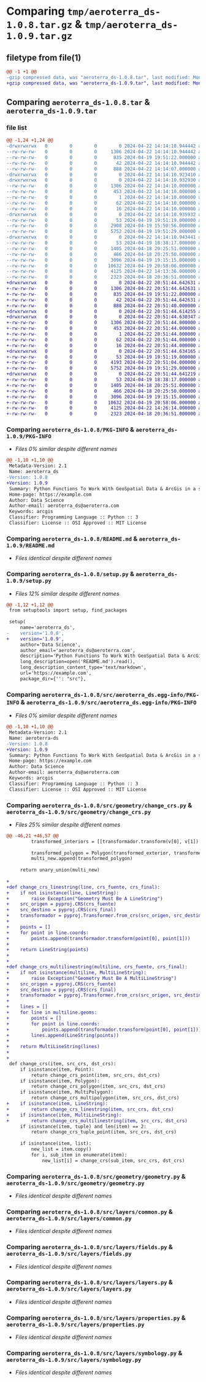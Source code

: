# Comparing `tmp/aeroterra_ds-1.0.8.tar.gz` & `tmp/aeroterra_ds-1.0.9.tar.gz`

## filetype from file(1)

```diff
@@ -1 +1 @@
-gzip compressed data, was "aeroterra_ds-1.0.8.tar", last modified: Mon Apr 22 14:14:10 2024, max compression
+gzip compressed data, was "aeroterra_ds-1.0.9.tar", last modified: Mon Apr 22 20:51:44 2024, max compression
```

## Comparing `aeroterra_ds-1.0.8.tar` & `aeroterra_ds-1.0.9.tar`

### file list

```diff
@@ -1,24 +1,24 @@
-drwxrwxrwx   0        0        0        0 2024-04-22 14:14:10.944442 aeroterra_ds-1.0.8/
--rw-rw-rw-   0        0        0     1306 2024-04-22 14:14:10.944442 aeroterra_ds-1.0.8/PKG-INFO
--rw-rw-rw-   0        0        0      835 2024-04-19 19:51:22.000000 aeroterra_ds-1.0.8/README.md
--rw-rw-rw-   0        0        0       42 2024-04-22 14:14:10.944442 aeroterra_ds-1.0.8/setup.cfg
--rw-rw-rw-   0        0        0      888 2024-04-22 14:14:07.000000 aeroterra_ds-1.0.8/setup.py
-drwxrwxrwx   0        0        0        0 2024-04-22 14:14:10.923410 aeroterra_ds-1.0.8/src/
-drwxrwxrwx   0        0        0        0 2024-04-22 14:14:10.932930 aeroterra_ds-1.0.8/src/aeroterra_ds.egg-info/
--rw-rw-rw-   0        0        0     1306 2024-04-22 14:14:10.000000 aeroterra_ds-1.0.8/src/aeroterra_ds.egg-info/PKG-INFO
--rw-rw-rw-   0        0        0      453 2024-04-22 14:14:10.000000 aeroterra_ds-1.0.8/src/aeroterra_ds.egg-info/SOURCES.txt
--rw-rw-rw-   0        0        0        1 2024-04-22 14:14:10.000000 aeroterra_ds-1.0.8/src/aeroterra_ds.egg-info/dependency_links.txt
--rw-rw-rw-   0        0        0       62 2024-04-22 14:14:10.000000 aeroterra_ds-1.0.8/src/aeroterra_ds.egg-info/requires.txt
--rw-rw-rw-   0        0        0       16 2024-04-22 14:14:10.000000 aeroterra_ds-1.0.8/src/aeroterra_ds.egg-info/top_level.txt
-drwxrwxrwx   0        0        0        0 2024-04-22 14:14:10.935932 aeroterra_ds-1.0.8/src/geometry/
--rw-rw-rw-   0        0        0       53 2024-04-19 19:51:19.000000 aeroterra_ds-1.0.8/src/geometry/__init__.py
--rw-rw-rw-   0        0        0     2908 2024-04-19 15:50:56.000000 aeroterra_ds-1.0.8/src/geometry/change_crs.py
--rw-rw-rw-   0        0        0     5752 2024-04-19 19:51:29.000000 aeroterra_ds-1.0.8/src/geometry/geometry.py
-drwxrwxrwx   0        0        0        0 2024-04-22 14:14:10.943441 aeroterra_ds-1.0.8/src/layers/
--rw-rw-rw-   0        0        0       53 2024-04-19 18:38:17.000000 aeroterra_ds-1.0.8/src/layers/__init__.py
--rw-rw-rw-   0        0        0     1405 2024-04-18 20:25:51.000000 aeroterra_ds-1.0.8/src/layers/common.py
--rw-rw-rw-   0        0        0      466 2024-04-18 20:25:50.000000 aeroterra_ds-1.0.8/src/layers/constants.py
--rw-rw-rw-   0        0        0     3096 2024-04-19 19:15:15.000000 aeroterra_ds-1.0.8/src/layers/fields.py
--rw-rw-rw-   0        0        0    10632 2024-04-19 20:58:06.000000 aeroterra_ds-1.0.8/src/layers/layers.py
--rw-rw-rw-   0        0        0     4125 2024-04-22 14:13:36.000000 aeroterra_ds-1.0.8/src/layers/properties.py
--rw-rw-rw-   0        0        0     2323 2024-04-18 20:36:51.000000 aeroterra_ds-1.0.8/src/layers/symbology.py
+drwxrwxrwx   0        0        0        0 2024-04-22 20:51:44.642631 aeroterra_ds-1.0.9/
+-rw-rw-rw-   0        0        0     1306 2024-04-22 20:51:44.642631 aeroterra_ds-1.0.9/PKG-INFO
+-rw-rw-rw-   0        0        0      835 2024-04-19 19:51:22.000000 aeroterra_ds-1.0.9/README.md
+-rw-rw-rw-   0        0        0       42 2024-04-22 20:51:44.642631 aeroterra_ds-1.0.9/setup.cfg
+-rw-rw-rw-   0        0        0      888 2024-04-22 20:51:40.000000 aeroterra_ds-1.0.9/setup.py
+drwxrwxrwx   0        0        0        0 2024-04-22 20:51:44.614255 aeroterra_ds-1.0.9/src/
+drwxrwxrwx   0        0        0        0 2024-04-22 20:51:44.630347 aeroterra_ds-1.0.9/src/aeroterra_ds.egg-info/
+-rw-rw-rw-   0        0        0     1306 2024-04-22 20:51:44.000000 aeroterra_ds-1.0.9/src/aeroterra_ds.egg-info/PKG-INFO
+-rw-rw-rw-   0        0        0      453 2024-04-22 20:51:44.000000 aeroterra_ds-1.0.9/src/aeroterra_ds.egg-info/SOURCES.txt
+-rw-rw-rw-   0        0        0        1 2024-04-22 20:51:44.000000 aeroterra_ds-1.0.9/src/aeroterra_ds.egg-info/dependency_links.txt
+-rw-rw-rw-   0        0        0       62 2024-04-22 20:51:44.000000 aeroterra_ds-1.0.9/src/aeroterra_ds.egg-info/requires.txt
+-rw-rw-rw-   0        0        0       16 2024-04-22 20:51:44.000000 aeroterra_ds-1.0.9/src/aeroterra_ds.egg-info/top_level.txt
+drwxrwxrwx   0        0        0        0 2024-04-22 20:51:44.634165 aeroterra_ds-1.0.9/src/geometry/
+-rw-rw-rw-   0        0        0       53 2024-04-19 19:51:19.000000 aeroterra_ds-1.0.9/src/geometry/__init__.py
+-rw-rw-rw-   0        0        0     4193 2024-04-22 20:51:04.000000 aeroterra_ds-1.0.9/src/geometry/change_crs.py
+-rw-rw-rw-   0        0        0     5752 2024-04-19 19:51:29.000000 aeroterra_ds-1.0.9/src/geometry/geometry.py
+drwxrwxrwx   0        0        0        0 2024-04-22 20:51:44.641219 aeroterra_ds-1.0.9/src/layers/
+-rw-rw-rw-   0        0        0       53 2024-04-19 18:38:17.000000 aeroterra_ds-1.0.9/src/layers/__init__.py
+-rw-rw-rw-   0        0        0     1405 2024-04-18 20:25:51.000000 aeroterra_ds-1.0.9/src/layers/common.py
+-rw-rw-rw-   0        0        0      466 2024-04-18 20:25:50.000000 aeroterra_ds-1.0.9/src/layers/constants.py
+-rw-rw-rw-   0        0        0     3096 2024-04-19 19:15:15.000000 aeroterra_ds-1.0.9/src/layers/fields.py
+-rw-rw-rw-   0        0        0    10632 2024-04-19 20:58:06.000000 aeroterra_ds-1.0.9/src/layers/layers.py
+-rw-rw-rw-   0        0        0     4125 2024-04-22 14:26:14.000000 aeroterra_ds-1.0.9/src/layers/properties.py
+-rw-rw-rw-   0        0        0     2323 2024-04-18 20:36:51.000000 aeroterra_ds-1.0.9/src/layers/symbology.py
```

### Comparing `aeroterra_ds-1.0.8/PKG-INFO` & `aeroterra_ds-1.0.9/PKG-INFO`

 * *Files 0% similar despite different names*

```diff
@@ -1,10 +1,10 @@
 Metadata-Version: 2.1
 Name: aeroterra_ds
-Version: 1.0.8
+Version: 1.0.9
 Summary: Python Functions To Work With GeoSpatial Data & ArcGis in a simpler way
 Home-page: https://example.com
 Author: Data Science
 Author-email: aeroterra_ds@aeroterra.com
 Keywords: arcgis
 Classifier: Programming Language :: Python :: 3
 Classifier: License :: OSI Approved :: MIT License
```

### Comparing `aeroterra_ds-1.0.8/README.md` & `aeroterra_ds-1.0.9/README.md`

 * *Files identical despite different names*

### Comparing `aeroterra_ds-1.0.8/setup.py` & `aeroterra_ds-1.0.9/setup.py`

 * *Files 12% similar despite different names*

```diff
@@ -1,12 +1,12 @@
 from setuptools import setup, find_packages
 
 setup(
     name='aeroterra_ds',
-    version='1.0.8',
+    version='1.0.9',
     author='Data Science',
     author_email='aeroterra_ds@aeroterra.com',
     description='Python Functions To Work With GeoSpatial Data & ArcGis in a simpler way',
     long_description=open('README.md').read(),
     long_description_content_type='text/markdown',
     url='https://example.com',
     package_dir={'': "src"},
```

### Comparing `aeroterra_ds-1.0.8/src/aeroterra_ds.egg-info/PKG-INFO` & `aeroterra_ds-1.0.9/src/aeroterra_ds.egg-info/PKG-INFO`

 * *Files 0% similar despite different names*

```diff
@@ -1,10 +1,10 @@
 Metadata-Version: 2.1
 Name: aeroterra-ds
-Version: 1.0.8
+Version: 1.0.9
 Summary: Python Functions To Work With GeoSpatial Data & ArcGis in a simpler way
 Home-page: https://example.com
 Author: Data Science
 Author-email: aeroterra_ds@aeroterra.com
 Keywords: arcgis
 Classifier: Programming Language :: Python :: 3
 Classifier: License :: OSI Approved :: MIT License
```

### Comparing `aeroterra_ds-1.0.8/src/geometry/change_crs.py` & `aeroterra_ds-1.0.9/src/geometry/change_crs.py`

 * *Files 25% similar despite different names*

```diff
@@ -46,21 +46,57 @@
         transformed_interiors = [[transformador.transform(v[0], v[1]) for v in hole.coords] for hole in pol.interiors]
         
         transformed_polygon = Polygon(transformed_exterior, transformed_interiors)
         multi_new.append(transformed_polygon)
     
     return unary_union(multi_new)
 
+
+def change_crs_linestring(line, crs_fuente, crs_final):
+    if not isinstance(line, LineString):
+        raise Exception("Geometry Must Be A LineString")
+    src_origen = pyproj.CRS(crs_fuente)
+    src_destino = pyproj.CRS(crs_final)
+    transformador = pyproj.Transformer.from_crs(src_origen, src_destino, always_xy=True)
+
+    points = []
+    for point in line.coords:
+        points.append(transformador.transform(point[0], point[1]))
+    
+    return LineString(points)
+
+
+def change_crs_multilinestring(multiline, crs_fuente, crs_final):
+    if not isinstance(multiline, MultiLineString):
+        raise Exception("Geometry Must Be A MultiLineString")
+    src_origen = pyproj.CRS(crs_fuente)
+    src_destino = pyproj.CRS(crs_final)
+    transformador = pyproj.Transformer.from_crs(src_origen, src_destino, always_xy=True)
+
+    lines = []
+    for line in multiline.geoms:
+        points = []
+        for point in line.coords:
+            points.append(transformador.transform(point[0], point[1]))
+        lines.append(LineString(points))
+    
+    return MultiLineString(lines)
+
+
 def change_crs(item, src_crs, dst_crs):
     if isinstance(item, Point):
         return change_crs_point(item, src_crs, dst_crs)
     if isinstance(item, Polygon):
         return change_crs_polygon(item, src_crs, dst_crs)
     if isinstance(item, MultiPolygon):
         return change_crs_multipolygon(item, src_crs, dst_crs)
+    if isinstance(item, LineString):
+        return change_crs_linestring(item, src_crs, dst_crs)
+    if isinstance(item, MultiLineString):
+        return change_crs_multilinestring(item, src_crs, dst_crs)
     if isinstance(item, tuple) and len(item) == 2:
         return change_crs_tuple_point(item, src_crs, dst_crs)
     
     if isinstance(item, list):
         new_list = item.copy()
         for i, sub_item in enumerate(item):
             new_list[i] = change_crs(sub_item, src_crs, dst_crs)
```

### Comparing `aeroterra_ds-1.0.8/src/geometry/geometry.py` & `aeroterra_ds-1.0.9/src/geometry/geometry.py`

 * *Files identical despite different names*

### Comparing `aeroterra_ds-1.0.8/src/layers/common.py` & `aeroterra_ds-1.0.9/src/layers/common.py`

 * *Files identical despite different names*

### Comparing `aeroterra_ds-1.0.8/src/layers/fields.py` & `aeroterra_ds-1.0.9/src/layers/fields.py`

 * *Files identical despite different names*

### Comparing `aeroterra_ds-1.0.8/src/layers/layers.py` & `aeroterra_ds-1.0.9/src/layers/layers.py`

 * *Files identical despite different names*

### Comparing `aeroterra_ds-1.0.8/src/layers/properties.py` & `aeroterra_ds-1.0.9/src/layers/properties.py`

 * *Files identical despite different names*

### Comparing `aeroterra_ds-1.0.8/src/layers/symbology.py` & `aeroterra_ds-1.0.9/src/layers/symbology.py`

 * *Files identical despite different names*

